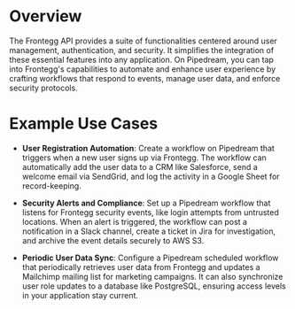 # Overview

The Frontegg API provides a suite of functionalities centered around user management, authentication, and security. It simplifies the integration of these essential features into any application. On Pipedream, you can tap into Frontegg's capabilities to automate and enhance user experience by crafting workflows that respond to events, manage user data, and enforce security protocols.

# Example Use Cases

- **User Registration Automation**: Create a workflow on Pipedream that triggers when a new user signs up via Frontegg. The workflow can automatically add the user data to a CRM like Salesforce, send a welcome email via SendGrid, and log the activity in a Google Sheet for record-keeping.

- **Security Alerts and Compliance**: Set up a Pipedream workflow that listens for Frontegg security events, like login attempts from untrusted locations. When an alert is triggered, the workflow can post a notification in a Slack channel, create a ticket in Jira for investigation, and archive the event details securely to AWS S3.

- **Periodic User Data Sync**: Configure a Pipedream scheduled workflow that periodically retrieves user data from Frontegg and updates a Mailchimp mailing list for marketing campaigns. It can also synchronize user role updates to a database like PostgreSQL, ensuring access levels in your application stay current.
